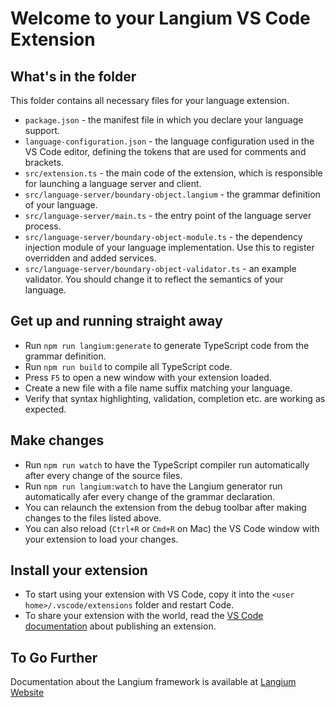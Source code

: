 # Welcome to your Langium VS Code Extension

## What's in the folder

This folder contains all necessary files for your language extension.

* `package.json` - the manifest file in which you declare your language support.
* `language-configuration.json` - the language configuration used in the VS Code editor, defining the tokens that are used for comments and brackets.
* `src/extension.ts` - the main code of the extension, which is responsible for launching a language server and client.
* `src/language-server/boundary-object.langium` -  the grammar definition of your language.
* `src/language-server/main.ts` - the entry point of the language server process.
* `src/language-server/boundary-object-module.ts` - the dependency injection module of your language implementation. Use this to register overridden and added services.
* `src/language-server/boundary-object-validator.ts` - an example validator. You should change it to reflect the semantics of your language.

## Get up and running straight away

* Run `npm run langium:generate` to generate TypeScript code from the grammar definition.
* Run `npm run build` to compile all TypeScript code.
* Press `F5` to open a new window with your extension loaded.
* Create a new file with a file name suffix matching your language.
* Verify that syntax highlighting, validation, completion etc. are working as expected.

## Make changes

* Run `npm run watch` to have the TypeScript compiler run automatically after every change of the source files.
* Run `npm run langium:watch` to have the Langium generator run automatically afer every change of the grammar declaration.
* You can relaunch the extension from the debug toolbar after making changes to the files listed above.
* You can also reload (`Ctrl+R` or `Cmd+R` on Mac) the VS Code window with your extension to load your changes.

## Install your extension

* To start using your extension with VS Code, copy it into the `<user home>/.vscode/extensions` folder and restart Code.
* To share your extension with the world, read the [VS Code documentation](https://code.visualstudio.com/api/working-with-extensions/publishing-extension) about publishing an extension.

## To Go Further

Documentation about the Langium framework is available at [Langium Website](https://langium.org)
